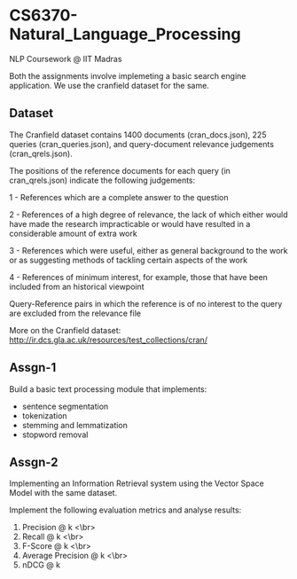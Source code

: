 # CS6370-Natural_Language_Processing
NLP Coursework @ IIT Madras 

Both the assignments involve implemeting a basic search engine application. We use the cranfield dataset for the same.

## Dataset
The Cranfield dataset contains 1400 documents (cran_docs.json), 225 queries (cran_queries.json), and query-document relevance judgements (cran_qrels.json). 

The positions of the reference documents for each query (in cran_qrels.json) indicate the following judgements: 

1 - References which are a complete answer to the question 

2 - References of a high degree of relevance, the lack of which either would have made the research impracticable or would have resulted in a considerable amount of extra work 

3 - References which were useful, either as general background to the work or as suggesting methods of tackling certain aspects of the work 

4 - References of minimum interest, for example, those that have been included from an historical viewpoint 

Query-Reference pairs in which the reference is of no interest to the query are excluded from the relevance file 

More on the Cranfield dataset: http://ir.dcs.gla.ac.uk/resources/test_collections/cran/

## Assgn-1
Build a basic text processing module that implements: 
- sentence segmentation 
- tokenization 
- stemming and lemmatization 
- stopword removal

## Assgn-2
Implementing an Information Retrieval system using the Vector Space Model with the same dataset.

Implement the following evaluation metrics and analyse results: 
1. Precision @ k <\br>
2. Recall @ k <\br>
3. F-Score @ k <\br>
4. Average Precision @ k <\br>
5. nDCG @ k






